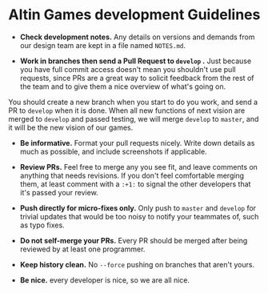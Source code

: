 # Altin Games development Guidelines

* __Check development notes.__ Any details on versions and demands from our design team are kept in a file named `NOTES.md`.

* __Work in branches then send a Pull Request to `develop` .__ Just because you have full commit access doesn't mean you shouldn't use pull requests, since PRs are a great way to solicit feedback from the rest of the team and to give them a nice overview of what's going on. 

You should create a new branch when you start to do you work, and send a PR to `develop` when it is done. When all new functions of next vision are merged to `develop` and passed testing, we will merge `develop` to `master`, and it will be the new vision of our games.

* __Be informative.__ Format your pull requests nicely. Write down details as much as possible, and include screenshots if applicable.

* __Review PRs.__ Feel free to merge any you see fit, and leave comments on anything that needs revisions. If you don't feel comfortable merging them, at least comment with a `:+1:` to signal the other developers that it's passed your review.

* __Push directly for micro-fixes only.__ Only push to `master` and `develop` for trivial updates that would be too noisy to notify your teammates of, such as typo fixes.

* __Do not self-merge your PRs.__ Every PR should be merged after being reviewed by at least one programmer.

* __Keep history clean.__ No `--force` pushing on branches that aren't yours.

* __Be nice.__ every developer is nice, so we are all nice.
